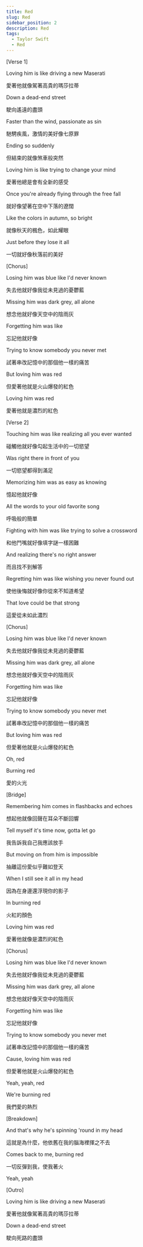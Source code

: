 ```yaml
---
title: Red
slug: Red
sidebar_position: 2
description: Red
tags:
  - Taylor Swift
  - Red
---
```


[Verse 1]

Loving him is like driving a new Maserati

愛著他就像駕著高貴的瑪莎拉蒂

Down a dead-end street

駛向遙遠的盡頭

Faster than the wind, passionate as sin

馳騁疾風，激情的美好像七原罪

Ending so suddenly

但結束的就像煞車般突然

Loving him is like trying to change your mind

愛著他總是會有全新的感受

Once you're already flying through the free fall

就好像望著在空中下落的遼闊

Like the colors in autumn, so bright

就像秋天的楓色，如此耀眼

Just before they lose it all

一切就好像秋落前的美好

[Chorus]

Losing him was blue like I'd never known

失去他就好像我從未見過的憂鬱藍

Missing him was dark grey, all alone

想念他就好像天空中的陰雨灰

Forgetting him was like

忘記他就好像

Trying to know somebody you never met

試著串改記憶中的那個他一樣的痛苦

But loving him was red

但愛著他就是火山爆發的紅色

Loving him was red

愛著他就是濃烈的紅色

[Verse 2]

Touching him was like realizing all you ever wanted

碰觸他就好像勾起生活中的一切慾望

Was right there in front of you

一切慾望都得到滿足

Memorizing him was as easy as knowing

憶起他就好像

All the words to your old favorite song

呼吸般的簡單

Fighting with him was like trying to solve a crossword

和他鬥嘴就好像填字謎一樣困難

And realizing there's no right answer

而且找不到解答

Regretting him was like wishing you never found out

使他後悔就好像你從來不知道希望

That love could be that strong

這愛從未如此濃烈

[Chorus]

Losing him was blue like I'd never known

失去他就好像我從未見過的憂鬱藍

Missing him was dark grey, all alone

想念他就好像天空中的陰雨灰

Forgetting him was like

忘記他就好像

Trying to know somebody you never met

試著串改記憶中的那個他一樣的痛苦

But loving him was red

但愛著他就是火山爆發的紅色

Oh, red

Burning red

愛的火光

[Bridge]

Remembering him comes in flashbacks and echoes

想起他就像回聲在耳朵不斷回響

Tell myself it's time now, gotta let go

我告訴我自己我應該放手

But moving on from him is impossible

抽離這份愛似乎難如登天

When I still see it all in my head

因為在身邊還浮現你的影子

In burning red

火紅的顏色

Loving him was red

愛著他就像是濃烈的紅色

[Chorus]

Losing him was blue like I'd never known

失去他就好像我從未見過的憂鬱藍

Missing him was dark grey, all alone

想念他就好像天空中的陰雨灰

Forgetting him was like

忘記他就好像

Trying to know somebody you never met

試著串改記憶中的那個他一樣的痛苦

Cause, loving him was red

但愛著他就是火山爆發的紅色

Yeah, yeah, red

We're burning red

我們愛的熱烈

[Breakdown]

And that's why he's spinning 'round in my head

這就是為什麼，他依舊在我的腦海裡揮之不去

Comes back to me, burning red

一切反彈到我，使我著火

Yeah, yeah

[Outro]

Loving him is like driving a new Maserati

愛著他就像駕著高貴的瑪莎拉蒂

Down a dead-end street

駛向死路的盡頭